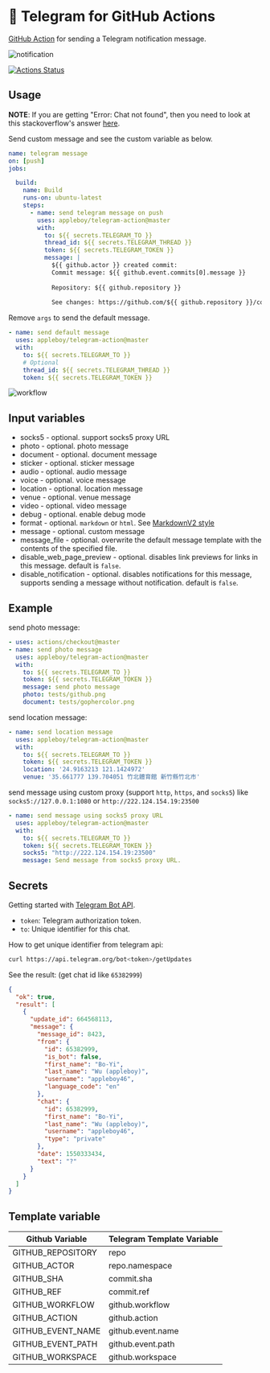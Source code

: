 # 🚀 Telegram for GitHub Actions

[GitHub Action](https://github.com/features/actions) for sending a Telegram notification message.

![notification](./images/telegram-notification.png)

[![Actions Status](https://github.com/appleboy/telegram-action/workflows/telegram%20message/badge.svg)](https://github.com/appleboy/telegram-action/actions)

## Usage

**NOTE**: If you are getting "Error: Chat not found", then you need to look at this stackoverflow's answer [here](https://stackoverflow.com/a/41291666).

Send custom message and see the custom variable as below.

```yml
name: telegram message
on: [push]
jobs:

  build:
    name: Build
    runs-on: ubuntu-latest
    steps:
      - name: send telegram message on push
        uses: appleboy/telegram-action@master
        with:
          to: ${{ secrets.TELEGRAM_TO }}
          thread_id: ${{ secrets.TELEGRAM_THREAD }}
          token: ${{ secrets.TELEGRAM_TOKEN }}
          message: |
            ${{ github.actor }} created commit:
            Commit message: ${{ github.event.commits[0].message }}
            
            Repository: ${{ github.repository }}
            
            See changes: https://github.com/${{ github.repository }}/commit/${{github.sha}}
```

Remove `args` to send the default message.

```yml
- name: send default message
  uses: appleboy/telegram-action@master
  with:
    to: ${{ secrets.TELEGRAM_TO }}
    # Optional 
    thread_id: ${{ secrets.TELEGRAM_THREAD }}
    token: ${{ secrets.TELEGRAM_TOKEN }}
```

![workflow](./images/telegram-workflow.png)

## Input variables

* socks5 - optional. support socks5 proxy URL
* photo - optional. photo message
* document - optional. document message
* sticker - optional. sticker message
* audio - optional. audio message
* voice - optional. voice message
* location - optional. location message
* venue - optional. venue message
* video - optional. video message
* debug - optional. enable debug mode
* format - optional. `markdown` or `html`. See [MarkdownV2 style](https://core.telegram.org/bots/api#markdownv2-style)
* message - optional. custom message
* message_file - optional. overwrite the default message template with the contents of the specified file.
* disable_web_page_preview - optional. disables link previews for links in this message. default is `false`.
* disable_notification - optional. disables notifications for this message, supports sending a message without notification. default is `false`.

## Example

send photo message:

```yml
- uses: actions/checkout@master
- name: send photo message
  uses: appleboy/telegram-action@master
  with:
    to: ${{ secrets.TELEGRAM_TO }}
    token: ${{ secrets.TELEGRAM_TOKEN }}
    message: send photo message
    photo: tests/github.png
    document: tests/gophercolor.png
```

send location message:

```yml
- name: send location message
  uses: appleboy/telegram-action@master
  with:
    to: ${{ secrets.TELEGRAM_TO }}
    token: ${{ secrets.TELEGRAM_TOKEN }}
    location: '24.9163213 121.1424972'
    venue: '35.661777 139.704051 竹北體育館 新竹縣竹北市'
```

send message using custom proxy (support `http`, `https`, and `socks5`) like `socks5://127.0.0.1:1080` or `http://222.124.154.19:23500`

```yml
- name: send message using socks5 proxy URL
  uses: appleboy/telegram-action@master
  with:
    to: ${{ secrets.TELEGRAM_TO }}
    token: ${{ secrets.TELEGRAM_TOKEN }}
    socks5: "http://222.124.154.19:23500"
    message: Send message from socks5 proxy URL.
```

## Secrets

Getting started with [Telegram Bot API](https://core.telegram.org/bots/api).

* `token`: Telegram authorization token.
* `to`: Unique identifier for this chat.

How to get unique identifier from telegram api:

```bash
curl https://api.telegram.org/bot<token>/getUpdates
```

See the result: (get chat id like `65382999`)

```json
{
  "ok": true,
  "result": [
    {
      "update_id": 664568113,
      "message": {
        "message_id": 8423,
        "from": {
          "id": 65382999,
          "is_bot": false,
          "first_name": "Bo-Yi",
          "last_name": "Wu (appleboy)",
          "username": "appleboy46",
          "language_code": "en"
        },
        "chat": {
          "id": 65382999,
          "first_name": "Bo-Yi",
          "last_name": "Wu (appleboy)",
          "username": "appleboy46",
          "type": "private"
        },
        "date": 1550333434,
        "text": "?"
      }
    }
  ]
}
```

## Template variable

| Github Variable   | Telegram Template Variable |
|-------------------|----------------------------|
| GITHUB_REPOSITORY | repo                       |
| GITHUB_ACTOR      | repo.namespace             |
| GITHUB_SHA        | commit.sha                 |
| GITHUB_REF        | commit.ref                 |
| GITHUB_WORKFLOW   | github.workflow            |
| GITHUB_ACTION     | github.action              |
| GITHUB_EVENT_NAME | github.event.name          |
| GITHUB_EVENT_PATH | github.event.path          |
| GITHUB_WORKSPACE  | github.workspace           |

